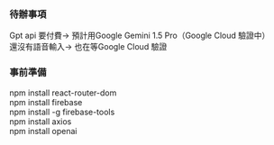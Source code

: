### 待辦事項
Gpt api 要付費-> 預計用Google Gemini 1.5 Pro（Google Cloud 驗證中）  
還沒有語音輸入-> 也在等Google Cloud 驗證  

### 事前準備
npm install react-router-dom  
npm install firebase  
npm install -g firebase-tools  
npm install axios  
npm install openai  

